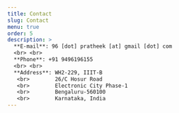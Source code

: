 ```yaml
---
title: Contact
slug: Contact
menu: true
order: 5
description: >
  **E-mail**: 96 [dot] pratheek [at] gmail [dot] com 
  <br> <br>
  **Phone**: +91 9496196155
  <br> <br>
  **Address**: WH2-229, IIIT-B
   <br>        26/C Hosur Road
   <br>        Electronic City Phase-1
   <br>        Bengaluru-560100
   <br>        Karnataka, India
---
```

